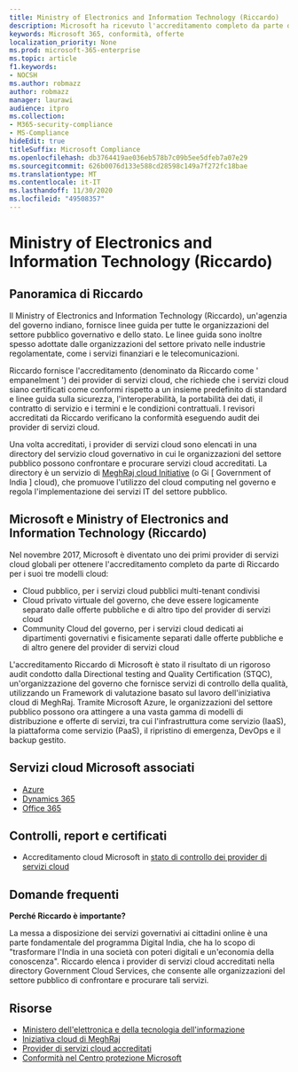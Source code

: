 ```yaml
---
title: Ministry of Electronics and Information Technology (Riccardo)
description: Microsoft ha ricevuto l'accreditamento completo da parte del Ministero dell'elettronica e dell'Information Technology in India.
keywords: Microsoft 365, conformità, offerte
localization_priority: None
ms.prod: microsoft-365-enterprise
ms.topic: article
f1.keywords:
- NOCSH
ms.author: robmazz
author: robmazz
manager: laurawi
audience: itpro
ms.collection:
- M365-security-compliance
- MS-Compliance
hideEdit: true
titleSuffix: Microsoft Compliance
ms.openlocfilehash: db3764419ae036eb578b7c09b5ee5dfeb7a07e29
ms.sourcegitcommit: 626b0076d133e588cd28598c149a7f272fc18bae
ms.translationtype: MT
ms.contentlocale: it-IT
ms.lasthandoff: 11/30/2020
ms.locfileid: "49508357"
---
```

# <a name="ministry-of-electronics-and-information-technology-meity"></a>Ministry of Electronics and Information Technology (Riccardo)

## <a name="meity-overview"></a>Panoramica di Riccardo

Il Ministry of Electronics and Information Technology (Riccardo), un'agenzia del governo indiano, fornisce linee guida per tutte le organizzazioni del settore pubblico governativo e dello stato. Le linee guida sono inoltre spesso adottate dalle organizzazioni del settore privato nelle industrie regolamentate, come i servizi finanziari e le telecomunicazioni.

Riccardo fornisce l'accreditamento (denominato da Riccardo come ' empanelment ') dei provider di servizi cloud, che richiede che i servizi cloud siano certificati come conformi rispetto a un insieme predefinito di standard e linee guida sulla sicurezza, l'interoperabilità, la portabilità dei dati, il contratto di servizio e i termini e le condizioni contrattuali. I revisori accreditati da Riccardo verificano la conformità eseguendo audit dei provider di servizi cloud.

Una volta accreditati, i provider di servizi cloud sono elencati in una directory del servizio cloud governativo in cui le organizzazioni del settore pubblico possono confrontare e procurare servizi cloud accreditati. La directory è un servizio di [MeghRaj cloud Initiative](https://meity.gov.in/content/gi-cloud-meghraj) (o Gi \[ Government of India \] cloud), che promuove l'utilizzo del cloud computing nel governo e regola l'implementazione dei servizi IT del settore pubblico.

## <a name="microsoft-and-ministry-of-electronics-and-information-technology-meity"></a>Microsoft e Ministry of Electronics and Information Technology (Riccardo)

Nel novembre 2017, Microsoft è diventato uno dei primi provider di servizi cloud globali per ottenere l'accreditamento completo da parte di Riccardo per i suoi tre modelli cloud:

- Cloud pubblico, per i servizi cloud pubblici multi-tenant condivisi
- Cloud privato virtuale del governo, che deve essere logicamente separato dalle offerte pubbliche e di altro tipo del provider di servizi cloud
- Community Cloud del governo, per i servizi cloud dedicati ai dipartimenti governativi e fisicamente separati dalle offerte pubbliche e di altro genere del provider di servizi cloud

L'accreditamento Riccardo di Microsoft è stato il risultato di un rigoroso audit condotto dalla Directional testing and Quality Certification (STQC), un'organizzazione del governo che fornisce servizi di controllo della qualità, utilizzando un Framework di valutazione basato sul lavoro dell'iniziativa cloud di MeghRaj. Tramite Microsoft Azure, le organizzazioni del settore pubblico possono ora attingere a una vasta gamma di modelli di distribuzione e offerte di servizi, tra cui l'infrastruttura come servizio (IaaS), la piattaforma come servizio (PaaS), il ripristino di emergenza, DevOps e il backup gestito.

## <a name="microsoft-in-scope-cloud-services"></a>Servizi cloud Microsoft associati

- [Azure](https://aka.ms/AzureCompliance)
- [Dynamics 365](https://download.microsoft.com/download/E/1/9/E1977163-7A86-4812-AC18-C03ADC958AAF/Microsoft_Dynamics_365_Cloud_Service_Compliance_Datasheet.pdf)
- [Office 365](https://aka.ms/Office365ComplianceOfferings)

## <a name="audits-reports-and-certificates"></a>Controlli, report e certificati

- Accreditamento cloud Microsoft in [stato di controllo dei provider di servizi cloud](https://meity.gov.in/content/gi-cloud-meghraj)

## <a name="frequently-asked-questions"></a>Domande frequenti

**Perché Riccardo è importante?**

La messa a disposizione dei servizi governativi ai cittadini online è una parte fondamentale del programma Digital India, che ha lo scopo di "trasformare l'India in una società con poteri digitali e un'economia della conoscenza". Riccardo elenca i provider di servizi cloud accreditati nella directory Government Cloud Services, che consente alle organizzazioni del settore pubblico di confrontare e procurare tali servizi.

## <a name="resources"></a>Risorse

- [Ministero dell'elettronica e della tecnologia dell'informazione](https://meity.gov.in/)
- [Iniziativa cloud di MeghRaj](https://meity.gov.in/content/gi-cloud-meghraj)
- [Provider di servizi cloud accreditati](https://meity.gov.in/content/gi-cloud-meghraj)
- [Conformità nel Centro protezione Microsoft](https://www.microsoft.com/trust-center/compliance/compliance-overview)
